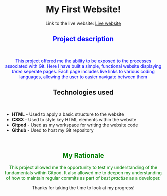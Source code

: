 <h1 style="text-align: center;">My First Website!</h1>

<p style="text-align: center;">Link to the live website: <a href="https://nickdevc.github.io/my-full-template/">Live website </a></p>

<h2 style="text-align: center; color: blue">Project description</h2>
<br>

<p style="text-align: center; color: blue">This project offered me the ability to be exposed to the processes associated with Git. Here I have built a simple, functional website displaying <em>three</em> seperate pages. Each page includes live links to various coding languages, allowing the user to easier navigate between them</p>

<h2 style="text-align: center;">Technologies used</h2>
<br>
<ul>
<li><b>HTML</b> - Used to apply a basic structure to the website
<li><b>CSS3</b> - Used to style key HTML elements within the website</li>
<li><b>Gitpod</b> - Used as my workspace for writing the website code</li>
<li><b>Github</b> - Used to host my Git repository</li>
</ul>

<br>

<h2 style="text-align: center; color: green;">My Rationale</h2>

<p style="text-align: center; color: green">This project allowed me the opportunity to test my understanding of the fundamentals within Gitpod. It also allowed me to deepen my understanding of how to maintain regular commits as part of <em>best practise</em> as a developer.</p>

<footer style="text-align: center;">Thanks for taking the time to look at my progress!</footer>
